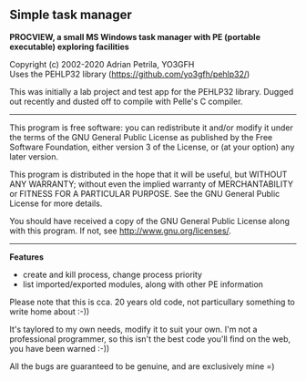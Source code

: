 ﻿## Simple task manager

**PROCVIEW, a small MS Windows task manager with PE (portable executable) exploring facilities**

Copyright (c) 2002-2020 Adrian Petrila, YO3GFH<br>
Uses the PEHLP32 library (<https://github.com/yo3gfh/pehlp32/>)
    
This was initially a lab project and test app for the PEHLP32 library.
Dugged out recently and dusted off to compile with Pelle's C compiler.
    
-----
                                
This program is free software: you can redistribute it and/or modify
it under the terms of the GNU General Public License as published by
the Free Software Foundation, either version 3 of the License, or
(at your option) any later version.

This program is distributed in the hope that it will be useful,
but WITHOUT ANY WARRANTY; without even the implied warranty of
MERCHANTABILITY or FITNESS FOR A PARTICULAR PURPOSE.  See the
GNU General Public License for more details.

You should have received a copy of the GNU General Public License
along with this program.  If not, see <http://www.gnu.org/licenses/>.

----- 

**Features**
    
* create and kill process, change process priority
* list imported/exported modules, along with other PE information
        
Please note that this is cca. 20 years old code, not particullary something
to write home about :-))
   
It's taylored to my own needs, modify it to suit your own. I'm not a professional programmer,
so this isn't the best code you'll find on the web, you have been warned :-))

All the bugs are guaranteed to be genuine, and are exclusively mine =)
